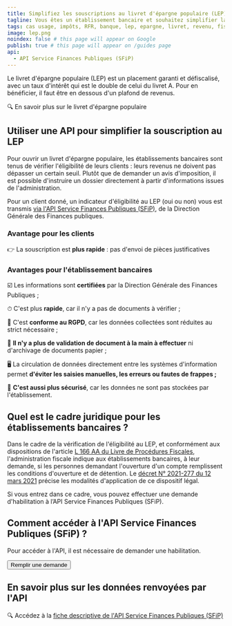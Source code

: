 ```yaml
---
title: Simplifiez les souscriptions au livret d'épargne populaire (LEP) grâce aux API
tagline: Vous êtes un établissement bancaire et souhaitez simplifier la souscription au LEP ? Utilisez l'API Service Finances Publiques (SFiP) pour vérifier l'éligibilité de vos clients à la détention d'un livret d'épargne populaire (LEP).
tags: cas usage, impôts, RFR, banque, lep, epargne, livret, revenu, fiscal, tarification, revenu, quotient
image: lep.png
noindex: false # this page will appear on Google
publish: true # this page will appear on /guides page
api:
  - API Service Finances Publiques (SFiP)
---
```


Le livret d'épargne populaire (LEP) est un placement garanti et défiscalisé, avec un taux d'intérêt qui est le double de celui du livret A. Pour en bénéficier, il faut être en dessous d'un plafond de revenus.

<External href="https://www.service-public.fr/particuliers/vosdroits/F2367">🔍 En savoir plus sur le livret d'épargne populaire</External>

## Utiliser une API pour simplifier la souscription au LEP

Pour ouvrir un livret d'épargne populaire, les établissements bancaires sont tenus de vérifier l'éligibilité de leurs clients : leurs revenus ne doivent pas dépasser un certain seuil. Plutôt que de demander un avis d'imposition, il est possible d'instruire un dossier directement à partir d'informations issues de l'administration.

Pour un client donné, un indicateur d'éligibilité au LEP (oui ou non) vous est transmis [via l'API Service Finances Publiques (SFiP)](/les-api/api-sfip), de la Direction Générale des Finances publiques.

### Avantage pour les clients

👉 La souscription est **plus rapide** : pas d'envoi de pièces justificatives

### Avantages pour l'établissement bancaires

☑️ Les informations sont **certifiées** par la Direction Générale des Finances Publiques ;

⏱ C'est plus **rapide**, car il n'y a pas de documents à vérifier ;

📕 C'est **conforme au RGPD**, car les données collectées sont réduites au strict nécessaire ;

🔖 **Il n'y a plus de validation de document à la main à effectuer** ni d'archivage de documents papier ;

🖥 La circulation de données directement entre les systèmes d'information permet **d'éviter les saisies manuelles, les erreurs ou fautes de frappes ;**

🔐 **C'est aussi plus sécurisé**, car les données ne sont pas stockées par l'établissement.

## Quel est le cadre juridique pour les établissements bancaires ?

Dans le cadre de la vérification de l'éligibilité au LEP, et conformément aux dispositions de l'article [L 166 AA du Livre de Procédures Fiscales](https://www.legifrance.gouv.fr/codes/article_lc/LEGIARTI000042627574/2022-06-15), l'administration fiscale indique aux établissements bancaires, à leur demande, si les personnes demandant l'ouverture d'un compte remplissent les conditions d'ouverture et de détention. Le [décret N° 2021-277 du 12 mars 2021](https://www.legifrance.gouv.fr/jorf/id/JORFTEXT000043246555) précise les modalités d'application de ce dispositif légal.

Si vous entrez dans ce cadre, vous pouvez effectuer une demande d'habilitation à l’API Service Finances Publiques (SFiP).

## Comment accéder à l'API Service Finances Publiques (SFiP) ?

Pour accéder à l'API, il est nécessaire de demander une habilitation.

<NextSteps />
<Button href='https://datapass.api.gouv.fr/api-sfip-sandbox?demarche=eligibilite_lep'>Remplir une demande</Button>

## En savoir plus sur les données renvoyées par l'API

🔍 Accédez à la [fiche descriptive de l'API Service Finances Publiques (SFiP)](/les-api/api-sfip#les-donnees-disponibles-dans-l’api)

